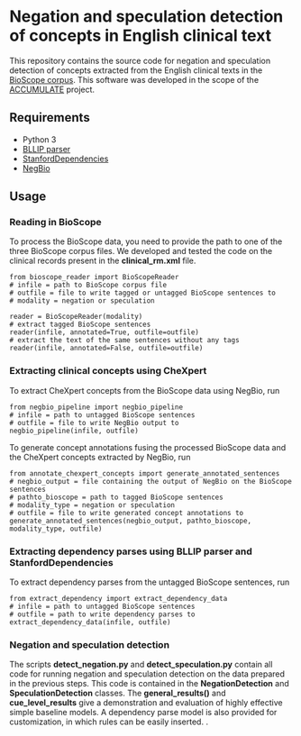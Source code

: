 # Negation and speculation detection of concepts in English clinical text

This repository contains the source code for negation and speculation detection of concepts extracted from the English clinical texts in the [BioScope corpus](https://www.ncbi.nlm.nih.gov/pmc/articles/PMC2586758/). This software was developed in the scope of the  [ACCUMULATE](https://github.com/clips/accumulate) project.


## Requirements

* Python 3
* [BLLIP parser](https://github.com/BLLIP/bllip-parser)
* [StanfordDependencies](https://pypi.org/project/PyStanfordDependencies/)
* [NegBio](https://github.com/ncbi-nlp/NegBio)

## Usage

### Reading in BioScope

To process the BioScope data, you need to provide the path to one of the three BioScope corpus files. We developed and tested the code on the clinical records present in the **clinical_rm.xml** file.

```
from bioscope_reader import BioScopeReader
# infile = path to BioScope corpus file
# outfile = file to write tagged or untagged BioScope sentences to
# modality = negation or speculation

reader = BioScopeReader(modality)
# extract tagged BioScope sentences
reader(infile, annotated=True, outfile=outfile)
# extract the text of the same sentences without any tags
reader(infile, annotated=False, outfile=outfile)
```

### Extracting clinical concepts using CheXpert

To extract CheXpert concepts from the BioScope data using NegBio, run

```
from negbio_pipeline import negbio_pipeline
# infile = path to untagged BioScope sentences
# outfile = file to write NegBio output to
negbio_pipeline(infile, outfile)
```

To generate concept annotations fusing the processed BioScope data and the CheXpert concepts extracted by NegBio, run

```
from annotate_chexpert_concepts import generate_annotated_sentences
# negbio_output = file containing the output of NegBio on the BioScope sentences
# pathto_bioscope = path to tagged BioScope sentences
# modality_type = negation or speculation
# outfile = file to write generated concept annotations to
generate_annotated_sentences(negbio_output, pathto_bioscope, modality_type, outfile)
```

### Extracting dependency parses using BLLIP parser and StanfordDependencies

To extract dependency parses from the untagged BioScope sentences, run

```
from extract_dependency import extract_dependency_data
# infile = path to untagged BioScope sentences
# outfile = path to write dependency parses to
extract_dependency_data(infile, outfile)
```

### Negation and speculation detection

The scripts **detect_negation.py** and **detect_speculation.py** contain all code for running negation and speculation detection on the data prepared in the previous steps. This code is contained in the **NegationDetection** and **SpeculationDetection** classes. The **general_results()** and **cue_level_results** give a demonstration and evaluation of highly effective simple baseline models. A dependency parse model is also provided for customization, in which rules can be easily inserted.
.